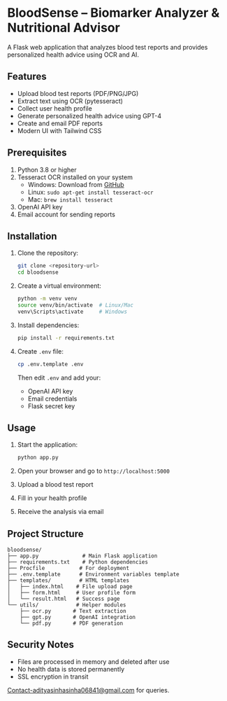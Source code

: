 # BloodSense – Biomarker Analyzer & Nutritional Advisor

A Flask web application that analyzes blood test reports and provides personalized health advice using OCR and AI.

## Features

- Upload blood test reports (PDF/PNG/JPG)
- Extract text using OCR (pytesseract)
- Collect user health profile
- Generate personalized health advice using GPT-4
- Create and email PDF reports
- Modern UI with Tailwind CSS

## Prerequisites

1. Python 3.8 or higher
2. Tesseract OCR installed on your system
   - Windows: Download from [GitHub](https://github.com/UB-Mannheim/tesseract/wiki)
   - Linux: `sudo apt-get install tesseract-ocr`
   - Mac: `brew install tesseract`
3. OpenAI API key
4. Email account for sending reports

## Installation

1. Clone the repository:
   ```bash
   git clone <repository-url>
   cd bloodsense
   ```

2. Create a virtual environment:
   ```bash
   python -m venv venv
   source venv/bin/activate  # Linux/Mac
   venv\Scripts\activate     # Windows
   ```

3. Install dependencies:
   ```bash
   pip install -r requirements.txt
   ```

4. Create `.env` file:
   ```bash
   cp .env.template .env
   ```
   Then edit `.env` and add your:
   - OpenAI API key
   - Email credentials
   - Flask secret key

## Usage

1. Start the application:
   ```bash
   python app.py
   ```

2. Open your browser and go to `http://localhost:5000`

3. Upload a blood test report

4. Fill in your health profile

5. Receive the analysis via email

## Project Structure

```
bloodsense/
├── app.py              # Main Flask application
├── requirements.txt    # Python dependencies
├── Procfile           # For deployment
├── .env.template      # Environment variables template
├── templates/         # HTML templates
│   ├── index.html    # File upload page
│   ├── form.html     # User profile form
│   └── result.html   # Success page
└── utils/            # Helper modules
    ├── ocr.py       # Text extraction
    ├── gpt.py       # OpenAI integration
    └── pdf.py       # PDF generation
```

## Security Notes

- Files are processed in memory and deleted after use
- No health data is stored permanently
- SSL encryption in transit

Contact-adityasinhasinha06841@gmail.com for queries.
